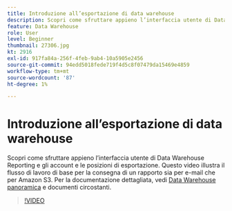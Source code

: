 ```yaml
---
title: Introduzione all’esportazione di data warehouse
description: Scopri come sfruttare appieno l’interfaccia utente di Data Warehouse Reporting e gli account e le posizioni di esportazione. Questo video illustra il flusso di lavoro di base per la consegna di un rapporto sia per e-mail che per Amazon S3.
feature: Data Warehouse
role: User
level: Beginner
thumbnail: 27306.jpg
kt: 2916
exl-id: 917fa84a-256f-4feb-9ab4-10a5905e2456
source-git-commit: 94edd5018fede719f4d5c8f07479da15469e4859
workflow-type: tm+mt
source-wordcount: '87'
ht-degree: 1%

---
```


# Introduzione all’esportazione di data warehouse

Scopri come sfruttare appieno l’interfaccia utente di Data Warehouse Reporting e gli account e le posizioni di esportazione. Questo video illustra il flusso di lavoro di base per la consegna di un rapporto sia per e-mail che per Amazon S3. Per la documentazione dettagliata, vedi [Data Warehouse panoramica](https://experienceleague.adobe.com/docs/analytics/export/data-warehouse/data-warehouse.html?lang=it) e documenti circostanti.

>[!VIDEO](https://video.tv.adobe.com/v/3428484/?quality=12&learn=on&captions=ita)
